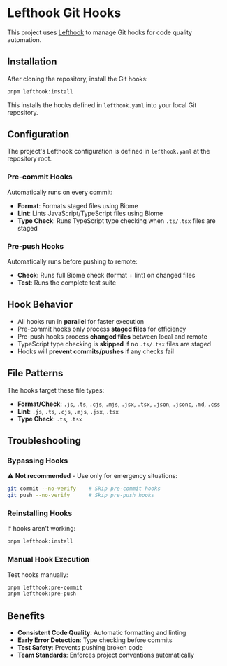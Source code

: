 # Lefthook Git Hooks

This project uses [Lefthook](https://github.com/evilmartians/lefthook) to manage Git hooks for code quality automation.

## Installation

After cloning the repository, install the Git hooks:

```bash
pnpm lefthook:install
```

This installs the hooks defined in `lefthook.yaml` into your local Git repository.

## Configuration

The project's Lefthook configuration is defined in `lefthook.yaml` at the repository root.

### Pre-commit Hooks

Automatically runs on every commit:

- **Format**: Formats staged files using Biome
- **Lint**: Lints JavaScript/TypeScript files using Biome
- **Type Check**: Runs TypeScript type checking when `.ts/.tsx` files are staged

### Pre-push Hooks

Automatically runs before pushing to remote:

- **Check**: Runs full Biome check (format + lint) on changed files
- **Test**: Runs the complete test suite

## Hook Behavior

- All hooks run in **parallel** for faster execution
- Pre-commit hooks only process **staged files** for efficiency
- Pre-push hooks process **changed files** between local and remote
- TypeScript type checking is **skipped** if no `.ts/.tsx` files are staged
- Hooks will **prevent commits/pushes** if any checks fail

## File Patterns

The hooks target these file types:
- **Format/Check**: `.js`, `.ts`, `.cjs`, `.mjs`, `.jsx`, `.tsx`, `.json`, `.jsonc`, `.md`, `.css`
- **Lint**: `.js`, `.ts`, `.cjs`, `.mjs`, `.jsx`, `.tsx`
- **Type Check**: `.ts`, `.tsx`

## Troubleshooting

### Bypassing Hooks

⚠️ **Not recommended** - Use only for emergency situations:

```bash
git commit --no-verify    # Skip pre-commit hooks
git push --no-verify      # Skip pre-push hooks
```

### Reinstalling Hooks

If hooks aren't working:

```bash
pnpm lefthook:install
```

### Manual Hook Execution

Test hooks manually:

```bash
pnpm lefthook:pre-commit
pnpm lefthook:pre-push
```

## Benefits

- **Consistent Code Quality**: Automatic formatting and linting
- **Early Error Detection**: Type checking before commits
- **Test Safety**: Prevents pushing broken code
- **Team Standards**: Enforces project conventions automatically